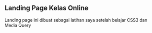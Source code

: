 ## Landing Page Kelas Online
Landing page ini dibuat sebagai latihan saya setelah belajar CSS3 dan Media Query

